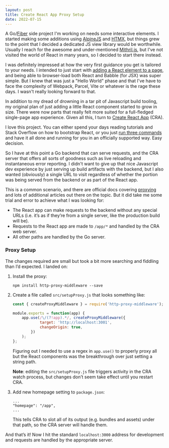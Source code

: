 ```yaml
---
layout: post
title: Create React App Proxy Setup
date: 2022-07-15
---
```


A Go/[Fiber](https://gofiber.io) side project I'm working on needs some interactive elements. I started making some additions
using [AlpineJS](https://alpinejs.dev/) and [HTMX](https://htmx.org), but things grew to the point that I decided a dedicated JS view
library would be worthwhile. Usually I reach for the awesome and under-mentioned [Mithril.js](https://mithril.js.org), but I've
not visited the world of React in many years, so I decided to start there instead.

I was definitely impressed at how the very first guidance you get is tailored to your needs. I intended to just start
with [adding a React element to a page](https://reactjs.org/docs/add-react-to-a-website.html),
and being able to browser-load both React and Babble (for JSX) was super simple.
But I knew that was just a "Hello World" phase and that I've have to face the complexity of Webpack, Parcel, Vite or whatever
is the rage these days. I wasn't really looking forward to that.

In addition to my dread of drowning in a tar pit of Javascript build tooling, my original plan of just adding a little React
component started to grow in size. There were now parts that really felt more suited for a full-fledged single-page
app experience. Given all this, I turn to [Create React App](https://create-react-app.dev) (CRA).

I love this project. You can either spend your days reading tutorials and Stack Overflow on how to
bootstrap React, or you just [run three commands](https://create-react-app.dev/docs/getting-started#quick-start) and have
it all done and running for you in an officially supported way. Easy decision.

So I have at this point a Go backend that can serve requests, and the CRA server that offers all sorts of goodness such as live reloading and instantaneous error reporting. I didn't want to give up that nice Javascript dev experience by just serving up build artifacts with the backend, but I also wanted (obviously) a single URL to visit regardless of whether the portion was being served from the backend or as part of the React app.

This is a common scenario, and there are official docs covering [proxying](https://create-react-app.dev/docs/proxying-api-requests-in-development) and lots of additional articles out there on the topic. But it did take me some trial and error to achieve what I was looking for:

* The React app can make requests to the backend without any special URLs (i.e. it’s as if they’re from a single server, like the production build will be).
* Requests to the React app are made to `/app/*` and handled by the CRA web server.
* All other paths are handled by the Go server.

### Proxy Setup

The changes required are small but took a bit more searching and fiddling than I’d expected. I landed on:

1. Install the proxy:

    ```
    npm install http-proxy-middleware --save
    ```

2. Create a file called `src/setupProxy.js` that looks something like:

    ```js
    const { createProxyMiddleware } = require('http-proxy-middleware');

    module.exports = function(app) {
        app.use(/\/(?!app).*/, createProxyMiddleware({
                target: 'http://localhost:3001',
                changeOrigin: true,
            })
        );
    };
    ```

    Figuring out I needed to use a regex in `app.use()` to properly proxy all but the React components was the breakthrough over just setting a string path.

    **Note**: editing the `src/setupProxy.js` file triggers activity in the CRA watch process, but changes don’t seem take effect until you restart CRA.

3. Add new homepage setting to `package.json`:

    ```
    ...
    "homepage": "/app",
    ...
    ```

    This tells CRA to slot all of its output (e.g. bundles and assets) under that path, so the CRA server will handle them.

And that’s it! Now I hit the standard `localhost:3000` address for development and requests are handled by the appropriate server.

